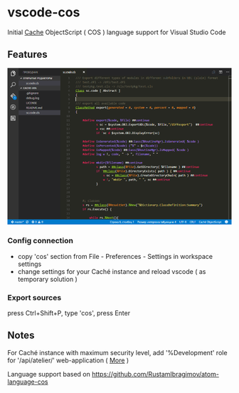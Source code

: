 # vscode-cos
Initial [Cache](http://www.intersystems.com/our-products/cache/cache-overview/) ObjectScript ( COS ) language support for Visual Studio Code

## Features

![example](images/screenshot.png)

### Config connection
- copy 'cos' section from File - Preferences - Settings in workspace settings
- change settings for your Caché instance and reload vscode ( as temporary solution ) 

### Export sources 
press Ctrl+Shift+P, type 'cos', press Enter

## Notes
For Caché instance with maximum security level, add '%Development' role for '/api/atelier/' web-application ( [More]( https://community.intersystems.com/post/using-atelier-rest-api) )

Language support based on https://github.com/RustamIbragimov/atom-language-cos